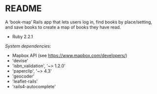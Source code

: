 # README

A ‘book-map’ Rails app that lets users log in, find books by place/setting, and save books to create a map of books they have read. 

* Ruby 2.2.1

_System dependencies:_ 
  * Mapbox API (see https://www.mapbox.com/developers/)
  * 'devise'
  * 'isbn_validation', '~> 1.2.0'
  * 'paperclip', '~> 4.3'
  * 'geocoder'
  * 'leaflet-rails'
  * 'rails4-autocomplete'
  
